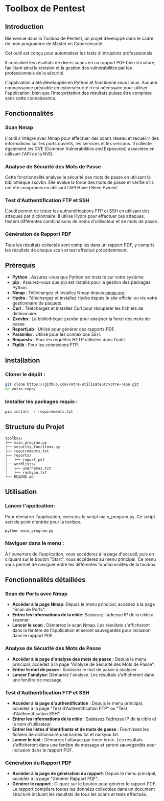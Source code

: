 # Toolbox de Pentest

## Introduction

Bienvenue dans la Toolbox de Pentest, un projet développé dans le cadre de mon programme de Master en Cybersécurité.

Cet outil est conçu pour automatiser les tests d'intrusions professionnels.

Il consolide les résultats de divers scans en un rapport PDF bien structuré, facilitant ainsi la révision et la gestion des vulnérabilités par les professionnels de la sécurité.

L'application a été développée en Python et fonctionne sous Linux. Aucune connaissance préalable en cybersécurité n'est nécessaire pour utiliser l'application, bien que l'interprétation des résultats puisse être complexe sans cette connaissance.

## Fonctionnalités

### Scan Nmap
L'outil s'intègre avec Nmap pour effectuer des scans réseau et recueillir des informations sur les ports ouverts, les services et les versions. Il collecte également les CVE (Common Vulnerabilities and Exposures) associées en utilisant l'API de la NVD.

### Analyse de Sécurité des Mots de Passe
Cette fonctionnalité analyse la sécurité des mots de passe en utilisant la bibliothèque zxcvbn. Elle évalue la force des mots de passe et vérifie s'ils ont été compromis en utilisant l'API Have I Been Pwned.

### Test d'Authentification FTP et SSH
L'outil permet de tester les authentifications FTP et SSH en utilisant des attaques par dictionnaire. Il utilise Hydra pour effectuer ces attaques, testant différentes combinaisons de noms d'utilisateur et de mots de passe.

### Génération de Rapport PDF
Tous les résultats collectés sont compilés dans un rapport PDF, y compris les résultats de chaque scan et test effectué précédemment.

## Prérequis
- **Python** : Assurez-vous que Python est installé sur votre système.
- **pip** : Assurez-vous que pip est installé pour la gestion des packages Python.
- **Nmap** : Téléchargez et installez Nmap depuis [nmap.org](https://nmap.org/).
- **Hydra** : Téléchargez et installez Hydra depuis le site officiel ou via votre gestionnaire de paquets.
- **Curl** : Téléchargez et installez Curl pour récupérer les fichiers de dictionnaire.
- **Zxcvbn** : La bibliothèque zxcvbn pour analyser la force des mots de passe.
- **ReportLab** : Utilisé pour générer des rapports PDF.
- **Paramiko** : Utilisé pour les connexions SSH.
- **Requests** : Pour les requêtes HTTP utilisées dans l'outil.
- **Ftplib** : Pour les connexions FTP.


## Installation

### Cloner le dépôt :
```bash
git clone https://github.com/votre-utilisateur/votre-repo.git
cd votre-repo/
```
### Installer les packages requis :
```bash
pip install -r requirements.txt
```


## Structure du Projet
```
toolbox/
├── main_program.py
├── security_functions.py
├── requirements.txt
├── reports/
│   ├── report.pdf
├── wordlists/
│   ├── usernames.txt
│   ├── rockyou.txt
└── README.md
```

## Utilisation
### Lancer l'application:
Pour démarrer l'application, exécutez le script main_program.py. Ce script sert de point d'entrée pour la toolbox.
```bash
python main_program.py
```

### Naviguer dans le menu :
À l'ouverture de l'application, vous accéderez à la page d'accueil, puis en cliquant sur le bouton "Start", vous accéderez au menu principal. Ce menu vous permet de naviguer entre les différentes fonctionnalités de la toolbox.

## Fonctionnalités détaillées
### Scan de Ports avec Nmap
- **Accéder à la page Nmap**: Depuis le menu principal, accédez à la page "Scan de Ports".
- **Entrer les informations de la cible**: Saisissez l'adresse IP de la cible à scanner.
- **Lancer le scan** : Démarrez le scan Nmap. Les résultats s'afficheront dans la fenêtre de l'application et seront sauvegardés pour inclusion dans le rapport PDF.

### Analyse de Sécurité des Mots de Passe
- **Accéder à la page d'analyse des mots de passe** : Depuis le menu principal, accédez à la page "Analyse de Sécurité des Mots de Passe".
- **Entrer le mot de passe** : Saisissez le mot de passe à analyser.
- **Lancer l'analyse**: Démarrez l'analyse. Les résultats s'afficheront dans une fenêtre de message.
### Test d'Authentification FTP et SSH
- **Accéder à la page d'authentification** : Depuis le menu principal, accédez à la page "Test d'Authentification FTP" ou "Test d'Authentification SSH".
- **Entrer les informations de la cible** : Saisissez l'adresse IP de la cible et le nom d'utilisateur.
- **Entrer les listes d'identifiants et de mots de passe** : Fournissez les fichiers de dictionnaire usernames.txt et rockyou.txt.
- **Lancer le test** : Démarrez l'attaque par force brute. Les résultats s'afficheront dans une fenêtre de message et seront sauvegardés pour inclusion dans le rapport PDF.
### Génération du Rapport PDF
- **Accéder à la page de génération du rapport**: Depuis le menu principal, accédez à la page "Générer Rapport PDF".
- **Générer le rapport** : Cliquez sur le bouton pour générer le rapport PDF. Le rapport compilera toutes les données collectées dans un document structuré incluant les résultats de tous les scans et tests effectués.

